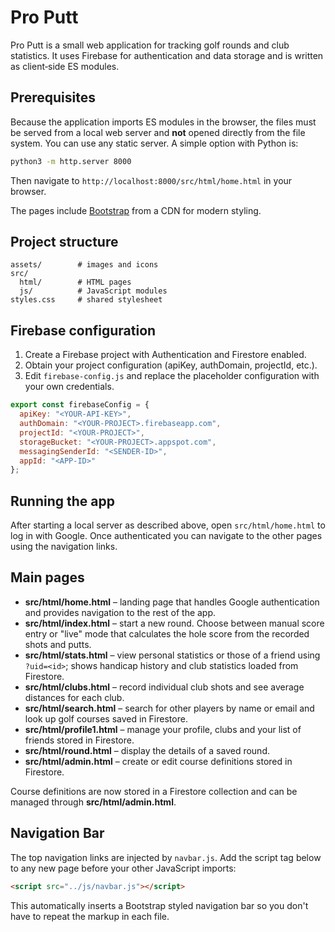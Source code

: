 # Pro Putt

Pro Putt is a small web application for tracking golf rounds and club statistics.
It uses Firebase for authentication and data storage and is written as
client‑side ES modules.

## Prerequisites

Because the application imports ES modules in the browser, the files must be
served from a local web server and **not** opened directly from the file system.
You can use any static server. A simple option with Python is:

```bash
python3 -m http.server 8000
```

Then navigate to `http://localhost:8000/src/html/home.html` in your browser.

The pages include [Bootstrap](https://getbootstrap.com/) from a CDN for modern styling.

## Project structure

```
assets/        # images and icons
src/
  html/        # HTML pages
  js/          # JavaScript modules
styles.css     # shared stylesheet
```

## Firebase configuration

1. Create a Firebase project with Authentication and Firestore enabled.
2. Obtain your project configuration (apiKey, authDomain, projectId, etc.).
3. Edit `firebase-config.js` and replace the placeholder configuration with your
   own credentials.

```javascript
export const firebaseConfig = {
  apiKey: "<YOUR-API-KEY>",
  authDomain: "<YOUR-PROJECT>.firebaseapp.com",
  projectId: "<YOUR-PROJECT>",
  storageBucket: "<YOUR-PROJECT>.appspot.com",
  messagingSenderId: "<SENDER-ID>",
  appId: "<APP-ID>"
};
```

## Running the app

After starting a local server as described above, open `src/html/home.html` to log in with
Google. Once authenticated you can navigate to the other pages using the
navigation links.

## Main pages

- **src/html/home.html** – landing page that handles Google authentication and provides
  navigation to the rest of the app.
- **src/html/index.html** – start a new round. Choose between manual score entry or
  "live" mode that calculates the hole score from the recorded shots and putts.
- **src/html/stats.html** – view personal statistics or those of a friend using
  `?uid=<id>`; shows handicap history and club statistics loaded from Firestore.
- **src/html/clubs.html** – record individual club shots and see average distances for
  each club.
- **src/html/search.html** – search for other players by name or email and look up golf
  courses saved in Firestore.
- **src/html/profile1.html** – manage your profile, clubs and your list of friends stored
  in Firestore.
- **src/html/round.html** – display the details of a saved round.
- **src/html/admin.html** – create or edit course definitions stored in Firestore.

Course definitions are now stored in a Firestore collection and can be
managed through **src/html/admin.html**.

## Navigation Bar

The top navigation links are injected by `navbar.js`. Add the script tag below to any new page before your other JavaScript imports:

```html
<script src="../js/navbar.js"></script>
```

This automatically inserts a Bootstrap styled navigation bar so you don't have to repeat the markup in each file.
